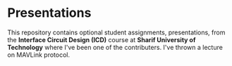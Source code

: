 # Presentations
This repository contains optional student assignments, presentations, from the **Interface Circuit Design (ICD)** course at **Sharif University of Technology** where I've been one of the contributers.
I've thrown a lecture on MAVLink protocol.

